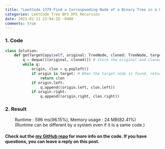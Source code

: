 ```yaml
---
title: "LeetCode 1379 Find a Corresponding Node of a Binary Tree in a Clone of That Tree"
categories: LeetCode Tree BFS DFS Recursion
date: 2021-01-11 23:04:28 -0400
comments: true
---
```


### 1. Code
```python
class Solution:
    def getTargetCopy(self, original: TreeNode, cloned: TreeNode, target: TreeNode) -> TreeNode:
        q = deque([(original, cloned)]) # Store the original and cloned nodes together.
        while q:
            origin, clon = q.popleft()
            if origin is target: # When the target node is found, returns the cloned node.
                return clon
            if origin.left:
                q.append((origin.left, clon.left))
            if origin.right:
                q.append((origin.right, clon.right))
```

### 2. Result
&nbsp;&nbsp;&nbsp;&nbsp;&nbsp;&nbsp;&nbsp;&nbsp;Runtime : 596 ms(96.15%), Memory usage : 24 MB(82.41%)  
&nbsp;&nbsp;&nbsp;&nbsp;&nbsp;&nbsp;&nbsp;&nbsp;(Runtime can be different by a system even if it is a same code.)

#### Check out the [my GitHub repo][hyuk-gh] for more info on the code. If you have questions, you can leave a reply on this post.
[hyuk-gh]: https://github.com/dlgur1994/StudyAlgorithms

